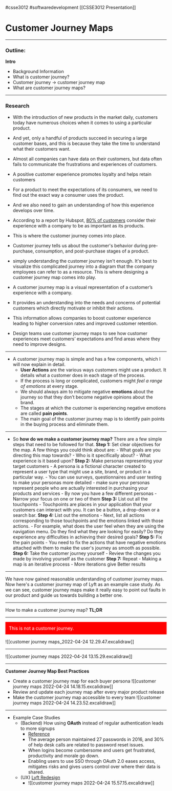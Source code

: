 #csse3012 
#softwaredevelopment 
[[CSSE3012 Presentation]]

# Customer Journey Maps
___
### Outline:

**Intro**
- Background Information
- What is customer journey?
- Customer journey -> customer journey map
- What are customer journey maps?

___
### Research
- With the introduction of new products in the market daily, customers today have numerous choices when it comes to using a particular product.
- And yet, only a handful of products succeed in securing a large customer bases, and this is because they take the time to understand what their customers want.
- Almost all companies can have data on their customers, but data often fails to communicate the frustrations and experiences of customers.
- A positive customer experience promotes loyalty and helps retain customers
- For a product to meet the expectations of its consumers, we need to find out the exact way a consumer uses the product.
- And we also need to gain an understanding of how this experience develops over time.
- According to a report by Hubspot, [80% of customers](http://www.salesforce.com/resources/articles/customer-expectations/) consider their experience with a company to be as important as its products.

- This is where the customer journey comes into place.
- Customer journey tells us about the customer's behavior during pre-purchase, consumption, and post-purchase stages of a product.


- simply understanding the customer journey isn't enough. It's best to visualize this complicated journey into a diagram that the company employees can refer to as a resource. This is where designing a customer journey map comes into play.

- A customer journey map is a visual representation of a customer’s experience with a company. 
- It provides an understanding into the needs and concerns of potential customers which directly motivate or inhibit their actions. 
- This information allows companies to boost customer experience leading to higher conversion rates and improved customer retention.
- Design teams use customer journey maps to see how customer experiences meet customers’ expectations and find areas where they need to improve designs.

___
- A customer journey map is simple and has a few components, which I will now explain in detail.
	- **User Actions** are the various ways customers might use a product. It details what a customer does in each stage of the process.
	- If the process is long or complicated, customers might *feel a range of emotions* at every stage. 
	- We should always aim to mitigate negative **emotions** about the journey so that they don’t become negative opinions about the brand.
	- The stages at which the customer is experiencing negative emotions are called **pain points**.
	- The main goal of the customer journey map is to identify pain points in the buying process and eliminate them.
___
- So **how do we make a customer journey map?** There are a few simple steps that need to be followed for that.
	**Step 1:** Set clear objectives for the map. A few things you could think about are:
		- What goals are you directing this map towards? 
		- Who is it specifically about? 
		- What experience is it based upon?
	**Step 2:** Make personas representing your target customers
		- A persona is a fictional character created to represent a user type that might use a site, brand, or product in a particular way.
		- You can use surveys, questionnaires and user testing to make your personas more detailed
		- make sure your personas represent people who are actually interested in purchasing your products and services
		- By now you have a few different personas
		- Narrow your focus on one or two of them
	**Step 3:** List out all the touchpoints
		- Touchpoints are places in your application that your customers can interact with you. It can be a button, a drop-down or a search bar.
	**Step 4:** List out the emotions
		- Next, list all actions corresponding to those touchpoints and the emotions linked with those actions.
		- For example, what does the user feel when they are using the navigation menu. Do they find what they are looking for easily? Do they experience any difficulties in achieving their desired goals?
	**Step 5:** Fix the pain points
		- You need to fix the actions that have negative emotions attached with them to make the user's journey as smooth as possible.
	**Step 6:** Take the customer journey yourself
		- Review the changes you made by involving yourself as the customer
	**Step 7:** Repeat
		- Making a map is an iterative process
		- More iterations give Better results
___
We have now gained reasonable understanding of customer journey maps. Now here's a customer journey map of Lyft as an example case study. As we can see, customer journey maps make it really easy to point out faults in our product and guide us towards building a better one.








___
How to make a customer journey map? **TL;DR**


___
<div style="background-color: red; color: white; ; padding: 10px; border: 1px solid red;">
This is not a customer journey. 
</div>

![[customer journey maps_2022-04-24 12.29.47.excalidraw]]
___

![[customer journey maps 2022-04-24 13.15.29.excalidraw]]
___
**Customer Journey Map Best Practices**
- Create a customer journey map for each buyer persona
![[customer journey maps 2022-04-24 14.18.15.excalidraw]]
- Review and update each journey map after every major product release
- Make the customer journey map accessible to every team
![[customer journey maps 2022-04-24 14.23.52.excalidraw]]
___
- Example Case Studies
	- (Backend) How using **OAuth** instead of regular authentication leads to more signups
		- [Reference](https://www.clowder.com/post/why-your-organization-should-be-using-oauth-2.0)
		- The average person maintained 27 passwords in 2016, and 30% of help desk calls are related to password reset issues.
		- When logins become cumbersome and users get frustrated, productivity and morale go down.
		- Enabling users to use SSO through OAuth 2.0 eases access, mitigates risks and gives users control over where their data is shared.
	- (UX) [Lyft Redesign](https://uxdesign.cc/lyft-re-design-case-study-3df099c0ce45)
		- ![[customer journey maps 2022-04-24 15.57.15.excalidraw]]